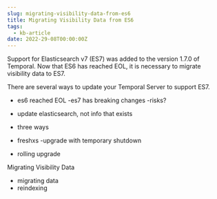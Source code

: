 ```yaml
---
slug: migrating-visibility-data-from-es6
title: Migrating Visibility Data from ES6
tags:
  - kb-article
date: 2022-29-08T00:00:00Z
---
```


Support for Elasticsearch v7 (ES7) was added to the version 1.7.0 of Temporal.
Now that ES6 has reached EOL, it is necessary to migrate visibility data to ES7.

There are several ways to update your Temporal Server to support ES7.

- es6 reached EOL
  -es7 has breaking changes
  -risks?

- update elasticsearch, not info that exists

- three ways
- freshxs
  -upgrade with temporary shutdown
- rolling upgrade

Migrating Visibility Data

- migrating data
- reindexing
